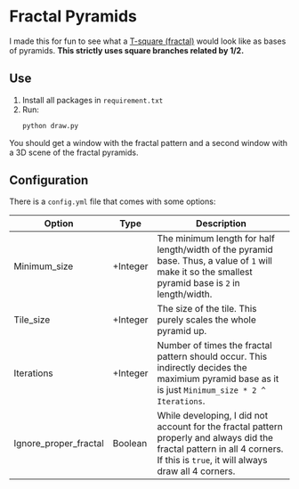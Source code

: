 # Fractal Pyramids

I made this for fun to see what a [T-square (fractal)](https://en.wikipedia.org/wiki/T-square_(fractal)) would look like as bases of pyramids. **This strictly uses square branches related by 1/2.**

## Use

1. Install all packages in `requirement.txt`
1. Run:
    ```bash
    python draw.py
    ```

You should get a window with the fractal pattern and a second window with a 3D scene of the fractal pyramids.

## Configuration

There is a `config.yml` file that comes with some options:

| Option | Type | Description |
| - | - | - |
| Minimum_size | +Integer | The minimum length for half length/width of the pyramid base. Thus, a value of `1` will make it so the smallest pyramid base is `2` in length/width.
Tile_size | +Integer | The size of the tile. This purely scales the whole pyramid up.
Iterations | +Integer | Number of times the fractal pattern should occur. This indirectly decides the maximium pyramid base as it is just `Minimum_size * 2 ^ Iterations`.
Ignore_proper_fractal | Boolean | While developing, I did not account for the fractal pattern properly and always did the fractal pattern in all 4 corners. If this is `true`, it will always draw all 4 corners.